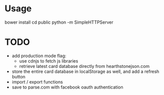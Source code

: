 # Usage
bower install
cd public
python -m SimpleHTTPServer

# TODO

* add production mode flag:
	* use cdnjs to fetch js libraries
	* retrieve latest card database directly from hearthstonejson.com
* store the entire card database in localStorage as well, and add a refresh button
* import / export functions
* save to parse.com with facebook oauth authentication
